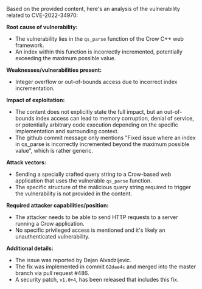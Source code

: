 Based on the provided content, here's an analysis of the vulnerability related to CVE-2022-34970:

**Root cause of vulnerability:**

- The vulnerability lies in the `qs_parse` function of the Crow C++ web framework.
- An index within this function is incorrectly incremented, potentially exceeding the maximum possible value.

**Weaknesses/vulnerabilities present:**

- Integer overflow or out-of-bounds access due to incorrect index incrementation.

**Impact of exploitation:**

- The content does not explicitly state the full impact, but an out-of-bounds index access can lead to memory corruption, denial of service, or potentially arbitrary code execution depending on the specific implementation and surrounding context.
- The github commit message only mentions "Fixed issue where an index in qs_parse is incorrectly incremented beyond the maximum possible value", which is rather generic.

**Attack vectors:**

- Sending a specially crafted query string to a Crow-based web application that uses the vulnerable `qs_parse` function.
- The specific structure of the malicious query string required to trigger the vulnerability is not provided in the content.

**Required attacker capabilities/position:**

- The attacker needs to be able to send HTTP requests to a server running a Crow application.
- No specific privileged access is mentioned and it's likely an unauthenticated vulnerability.

**Additional details:**

- The issue was reported by Dejan Alvadzijevic.
- The fix was implemented in commit `62dae4c` and merged into the master branch via pull request #486.
- A security patch, `v1.0+4`, has been released that includes this fix.